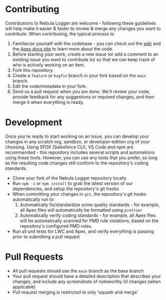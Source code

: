 # Contributing

Contributions to Nebula Logger are welcome - following these guidelines will help make it easier & faster to review & merge any changes you want to contribute. When contributing, the typical process is:

1. Familiarize yourself with the codebase - you can check out the [wiki](https://github.com/jongpie/NebulaLogger/wiki) and the [Apex docs site](https://jongpie.github.io/NebulaLogger/) to learn more about the code.
2. Before starting your work, create a new issue (or add a comment to an existing issue you want to contribute to) so that we can keep track of who is actively working on an item.
3. Fork this repository.
4. Create a `feature` or `bugfix` branch in your fork based on the `main` branch.
5. Edit the code/metadata in your fork.
6. Send us a pull request when you are done. We'll review your code, provide feedback for any suggestions or required changes, and then merge it when everything is ready.

# Development

Once you're ready to start working on an issue, you can develop your changes in any scratch org, sandbox, or developer-edition org of your choosing. Using SFDX (Salesforce CLI), VS Code and npm are recommended - this repository includes several scripts and automations using these tools. However, you can use any tools that you prefer, so long as the resulting code changes still conform to the repository's coding standards.

- Clone your fork of the Nebula Logger repository locally
- Run `npm -i` or `npm install` to grab the latest version of our dependencies, and setup the repository's git hooks
- When committing your changes in `git`, the repository's git hooks automatically run to:
  1. Automatically fix/standardize some quality standards - for example, all Apex files will automatically be formatted using `prettier`
  2. Automatically verify coding standards - for example, all Apex files will be automatically scanned for PMD rule violations, based on the repository's configured PMD rules.
- Run all unit tests for LWC and Apex, and verify everything is passing prior to submitting a pull request

# Pull Requests

- All pull requests should use the `main` branch as the base branch
- Your pull request should have a detailed description that describes your changes, and include any screenshots of noteworthy UI changes (when applicable)
- Pull request merging is restricted to only 'squash and merge'
